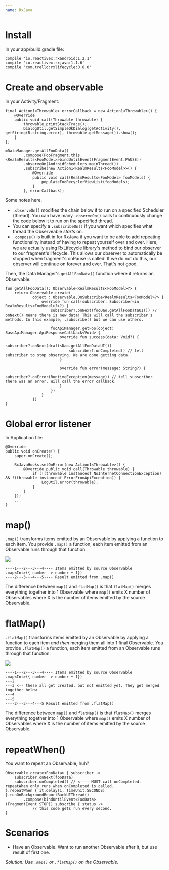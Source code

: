 ```yaml
---
name: RxJava
---
```


# Install

In your app/build.gradle file:

```
compile 'io.reactivex:rxandroid:1.2.1'
compile 'io.reactivex:rxjava:1.1.6'
compile 'com.trello:rxlifecycle:0.8.0'
```

# Create and observable

In your Activity/Fragment:

```
final Action1<Throwable> errorCallback = new Action1<Throwable>() {
    @Override
    public void call(Throwable throwable) {
        throwable.printStackTrace();
        DialogUtil.getSimpleOkDialog(getActivity(), getString(R.string.error), throwable.getMessage()).show();
    }
};

mDataManager.getAllFooData()
        .compose(FooFragment.this.<RealmResults<FooModel>>bindUntilEvent(FragmentEvent.PAUSE))
        .observeOn(AndroidSchedulers.mainThread())
        .subscribe(new Action1<RealmResults<FooModel>>() {
            @Override
            public void call(RealmResults<FooModel> fooModels) {
                populateFooRecyclerViewList(fooModels);
            }
        }, errorCallback);
```

Some notes here.

* `.observeOn()` modifies the chain below it to run on a specified Scheduler (thread). You can have many `.observeOn()` calls to continuously change the code below it to run on the specified thread.
* You can specify a `.subscribeOn()` if you want which specifies what thread the Observeable *starts* on.
* `.compose()` is built in for RxJava if you want to be able to add repeating functionality instead of having to repeat yourself over and over. Here, we are actually using RxLifecycle library's method to bind our observer to our fragment's lifecycle. This allows our observer to automatically be stopped when fragment's onPause is called! If we do not do this, our observer will continue on forever and ever. That's not good.

Then, the Data Manager's `getAllFooData()` function where it returns an Observable:

```
fun getAllFooData(): Observable<RealmResults<FooModel>?> {
    return Observable.create(
            object : Observable.OnSubscribe<RealmResults<FooModel>?> {
                override fun call(subscriber: Subscriber<in RealmResults<FooModel>?>?) {
                    subscriber?.onNext(fooDao.getAllFooDataUI()) // onNext() means there is new data! This will call the subscriber's methods. In this example, .subscribe() but we can use others.

                    fooApiManager.getFoo(object: BaseApiManager.ApiResponseCallback<Void> {
                        override fun success(data: Void?) {
                            subscriber?.onNext(draftsDao.getAllFooDataUI())
                            subscriber?.onCompleted() // tell subscriber to stop observing. We are done getting data.
                        }

                        override fun error(message: String?) {
                            subscriber?.onError(RuntimeException(message)) // tell subscriber there was an error. Will call the error callback.
                        }
                    })
                }
            })
}
```

# Global error listener

In Application file:

```
@Override
public void onCreate() {
    super.onCreate();

    RxJavaHooks.setOnError(new Action1<Throwable>() {
        @Override public void call(Throwable throwable) {
            if (!(throwable instanceof NoInternetConnectionException) && !(throwable instanceof ErrorFromApiException)) {
                LogUtil.error(throwable);
            }
        }
    });
    ...
}
```

# map()

`.map()` transforms items emitted by an Observable by applying a function to each item. You provide `.map()` a function, each item emitted from an Observable runs through that function.

![](/docs/images/rxjava_map.png)

```
----1---2---3---4---- Items emitted by source Observable
.map<Int>({ number -> number + 1})
----2---3---4---5---- Result emitted from .map()
```

The difference between `map()` and `flatMap()` is that `flatMap()` merges everything together into 1 Observable where `map()` emits X number of Observables where X is the number of items emitted by the source Observable.  

# flatMap()

`.flatMap()` transforms items emitted by an Observable by applying a function to each item *and then* merging them all into 1 final Observable. You provide `.flatMap()` a function, each item emitted from an Observable runs through that function.

![](/docs/images/rxjava_flatmap.png)

```
----1---2---3---4---- Items emitted by source Observable
.map<Int>({ number -> number + 1})
---2
---3 <-- these all get created, but not emitted yet. They get merged together below.
---4
---5
----2---3---4---5 Result emitted from .flatMap()
```

The difference between `map()` and `flatMap()` is that `flatMap()` merges everything together into 1 Observable where `map()` emits X number of Observables where X is the number of items emitted by the source Observable.  

# repeatWhen()

You want to repeat an Observable, huh?

```
Observable.create<FooData> { subscriber ->
    subscriber.onNext(fooData)
    subscriber.onCompleted() // <---- MUST call onCompleted. repeatWhen only runs when onCompleted is called.
}.repeatWhen { it.delay(1, TimeUnit.SECONDS) }.runOnBackgroundReportBackUIThread()
        .compose(bindUntilEvent<FooData>(FragmentEvent.STOP)).subscribe { status ->
            // this code gets run every second.
}
```

# Scenarios

* Have an Observable. Want to run another Observable after it, but use result of first one.

*Solution: Use  `.map()` or `.flatMap()` on the Observable.*
